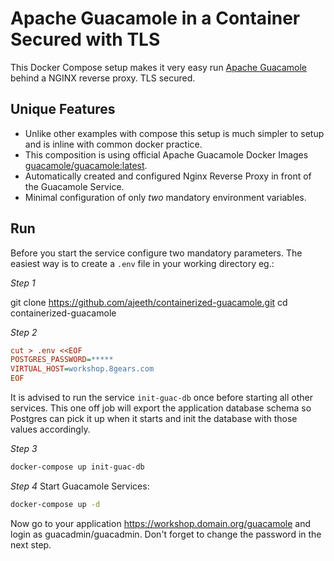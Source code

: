 # Apache Guacamole in a Container Secured with TLS

This Docker Compose setup makes it very easy run [Apache Guacamole](https://guacamole.incubator.apache.org/) behind a NGINX reverse proxy. TLS secured.

## Unique Features

* Unlike other examples with compose this setup is much simpler to setup and is inline with common docker practice.
* This composition is using official Apache Guacamole Docker Images [guacamole/guacamole:latest](https://hub.docker.com/r/guacamole/).
* Automatically created and configured Nginx Reverse Proxy in front of the Guacamole Service.
* Minimal configuration of only *two* mandatory environment variables.

## Run

Before you start the service configure two mandatory parameters.
The easiest way is to create a `.env` file in your working directory eg.:

*Step 1*

git clone https://github.com/ajeeth/containerized-guacamole.git
cd containerized-guacamole

*Step 2*

```ini
cut > .env <<EOF
POSTGRES_PASSWORD=*****
VIRTUAL_HOST=workshop.8gears.com
EOF
```

It is advised to run the service `init-guac-db` once before starting all other services. This one off job will export the application database schema so Postgres can pick it up when it starts and init the database with those values accordingly.

*Step 3*
```sh
docker-compose up init-guac-db
```

*Step 4* Start Guacamole Services:

```sh
docker-compose up -d
```

Now go to your application https://workshop.domain.org/guacamole and login as guacadmin/guacadmin. 
Don't forget to change the password in the next step.
